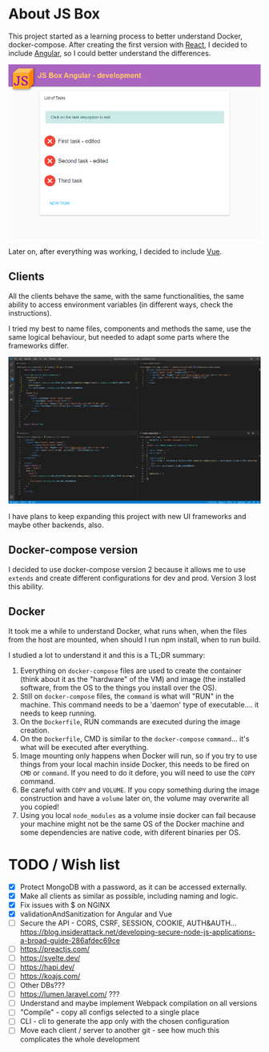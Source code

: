 # About JS Box


This project started as a learning process to better understand Docker, docker-compose. After creating the first version with [React](https://reactjs.org/), I decided to include [Angular](https://angular.io/), so I could better understand the differences.

<img src="./.assets/screenshot.png" alt="JS Box screenshot" style="align:center;"/>

Later on, after everything was working, I decided to include [Vue](https://vuejs.org/).

## Clients

All the clients behave the same, with the same functionalities, the same ability to access environment variables (in different ways, check the instructions).

I tried my best to name files, components and methods the same, use the same logical behaviour, but needed to adapt some parts where the frameworks differ.

<img src="./.assets/screenshot4.png" alt="JS Box code screenshot" style="align:center;"/>

I have plans to keep expanding this project with new UI frameworks and maybe other backends, also.

## Docker-compose version

I decided to use docker-compose version 2 because it allows me to use `extends` and create different configurations for dev and prod. Version 3 lost this ability.

<a name="docker"></a>

## Docker

It took me a while to understand Docker, what runs when, when the files from the host are mounted, when should I run npm install, when to run build.

I studied a lot to understand it and this is a TL;DR summary:

1. Everything on `docker-compose` files are used to create the container (think about it as the "hardware" of the VM) and image (the installed software, from the OS to the things you install over the OS).
2. Still on `docker-compose` files, the `command` is what will "RUN" in the machine. This command needs to be a 'daemon' type of executable.... it needs to keep running.
3. On the `Dockerfile`, RUN commands are executed during the image creation.
4. On the `Dockerfile`, CMD is similar to the `docker-compose` `command`... it's what will be executed after everything.
5. Image mounting only happens when Docker will run, so if you try to use things from your local machin inside Docker, this needs to be fired on `CMD` or `command`. If you need to do it defore, you will need to use the `COPY` command.
6. Be careful with `COPY` and `VOLUME`. If you copy something during the image construction and have a `volume` later on, the volume may overwrite all you copied!
7. Using you local `node_modules` as a volume insie docker can fail because your machine might not be the same OS of the Docker machine and some dependencies are native code, with diferent binaries per OS.

# TODO / Wish list

- [x] Protect MongoDB with a password, as it can be accessed externally.
- [x] Make all clients as similar as possible, including naming and logic.
- [x] Fix issues with $ on NGINX
- [x] validationAndSanitization for Angular and Vue
- [ ] Secure the API - CORS, CSRF, SESSION, COOKIE, AUTH&AUTH... https://blog.insiderattack.net/developing-secure-node-js-applications-a-broad-guide-286afdec69ce
- [ ] https://preactjs.com/
- [ ] https://svelte.dev/
- [ ] https://hapi.dev/
- [ ] https://koajs.com/
- [ ] Other DBs???
- [ ] https://lumen.laravel.com/ ???
- [ ] Understand and maybe implement Webpack compilation on all versions
- [ ] "Compile" - copy all configs selected to a single place
- [ ] CLI - cli to generate the app only with the chosen configuration
- [ ] Move each client / server to another git - see how much this complicates the whole development
